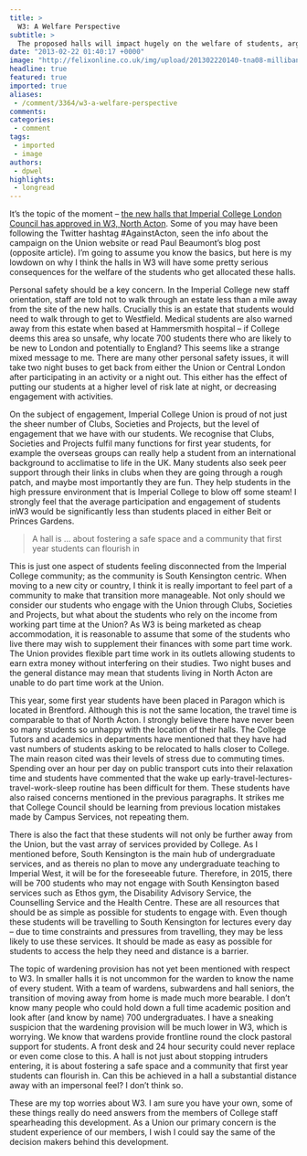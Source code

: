```yaml
---
title: >
  W3: A Welfare Perspective
subtitle: >
  The proposed halls will impact hugely on the welfare of students, argues Becky Lane
date: "2013-02-22 01:40:17 +0000"
image: "http://felixonline.co.uk/img/upload/201302220140-tna08-milliband.jpg"
headline: true
featured: true
imported: true
aliases:
 - /comment/3364/w3-a-welfare-perspective
comments:
categories:
 - comment
tags:
 - imported
 - image
authors:
 - dpwel
highlights:
 - longread
---
```


It’s the topic of the moment – [the new halls that Imperial College London Council has approved in W3, North Acton](http://felixonline.co.uk/news/3347/anger-over-new-halls/). Some of you may have been following the Twitter hashtag #AgainstActon, seen the info about the campaign on the Union website or read Paul Beaumont’s blog post (opposite article). I’m going to assume you know the basics, but here is my lowdown on why I think the halls in W3 will have some pretty serious consequences for the welfare of the students who get allocated these halls.

Personal safety should be a key concern. In the Imperial College new staff orientation, staff are told not to walk through an estate less than a mile away from the site of the new halls. Crucially this is an estate that students would need to walk through to get to Westfield. Medical students are also warned away from this estate when based at Hammersmith hospital – if College deems this area so unsafe, why locate 700 students there who are likely to be new to London and potentially to England? This seems like a strange mixed message to me. There are many other personal safety issues, it will take two night buses to get back from either the Union or Central London after participating in an activity or a night out. This either has the effect of putting our students at a higher level of risk late at night, or decreasing engagement with activities.

On the subject of engagement, Imperial College Union is proud of not just the sheer number of Clubs, Societies and Projects, but the level of engagement that we have with our students. We recognise that Clubs, Societies and Projects fulfil many functions for first year students, for example the overseas groups can really help a student from an international background to acclimatise to life in the UK. Many students also seek peer support through their links in clubs when they are going through a rough patch, and maybe most importantly they are fun. They help students in the high pressure environment that is Imperial College to blow off some steam! I strongly feel that the average participation and engagement of students inW3 would be significantly less than students placed in either Beit or Princes Gardens.

> A hall is ... about fostering a safe space and a community that first year students can flourish in

This is just one aspect of students feeling disconnected from the Imperial College community; as the community is South Kensington centric. When moving to a new city or country, I think it is really important to feel part of a community to make that transition more manageable. Not only should we consider our students who engage with the Union through Clubs, Societies and Projects, but what about the students who rely on the income from working part time at the Union? As W3 is being marketed as cheap accommodation, it is reasonable to assume that some of the students who live there may wish to supplement their finances with some part time work. The Union provides flexible part time work in its outlets allowing students to earn extra money without interfering on their studies. Two night buses and the general distance may mean that students living in North Acton are unable to do part time work at the Union.

This year, some first year students have been placed in Paragon which is located in Brentford. Although this is not the same location, the travel time is comparable to that of North Acton. I strongly believe there have never been so many students so unhappy with the location of their halls. The College Tutors and academics in departments have mentioned that they have had vast numbers of students asking to be relocated to halls closer to College. The main reason cited was their levels of stress due to commuting times. Spending over an hour per day on public transport cuts into their relaxation time and students have commented that the wake up early-travel-lectures-travel-work-sleep routine has been difficult for them. These students have also raised concerns mentioned in the previous paragraphs. It strikes me that College Council should be learning from previous location mistakes made by Campus Services, not repeating them.

There is also the fact that these students will not only be further away from the Union, but the vast array of services provided by College. As I mentioned before, South Kensington is the main hub of undergraduate services, and as thereis no plan to move any undergraduate teaching to Imperial West, it will be for the foreseeable future. Therefore, in 2015, there will be 700 students who may not engage with South Kensington based services such as Ethos gym, the Disability Advisory Service, the Counselling Service and the Health Centre. These are all resources that should be as simple as possible for students to engage with. Even though these students will be travelling to South Kensington for lectures every day – due to time constraints and pressures from travelling, they may be less likely to use these services. It should be made as easy as possible for students to access the help they need and distance is a barrier.

The topic of wardening provision has not yet been mentioned with respect to W3. In smaller halls it is not uncommon for the warden to know the name of every student. With a team of wardens, subwardens and hall seniors, the transition of moving away from home is made much more bearable. I don’t know many people who could hold down a full time academic position and look after (and know by name) 700 undergraduates. I have a sneaking suspicion that the wardening provision will be much lower in W3, which is worrying. We know that wardens provide frontline round the clock pastoral support for students. A front desk and 24 hour security could never replace or even come close to this. A hall is not just about stopping intruders entering, it is about fostering a safe space and a community that first year students can flourish in. Can this be achieved in a hall a substantial distance away with an impersonal feel? I don’t think so.

These are my top worries about W3. I am sure you have your own, some of these things really do need answers from the members of College staff spearheading this development. As a Union our primary concern is the student experience of our members, I wish I could say the same of the decision makers behind this development.
